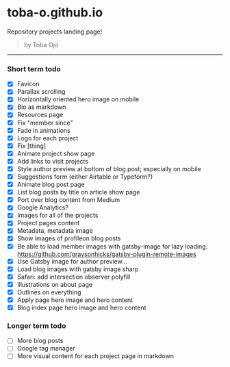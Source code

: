 # toba-o.github.io
Repository projects landing page!
>by Toba Ojo
---

### Short term todo

- [x] Favicon
- [x] Parallax scrolling
- [x] Horizontally oriented hero image on mobile
- [x] Bio as markdown
- [x] Resources page
- [x] Fix "member since"
- [x] Fade in animations
- [x] Logo for each project
- [x] Fix [thing]
- [x] Animate project show page
- [x] Add links to visit projects
- [x] Style author preview at bottom of blog post; especially on mobile
- [x] Suggestions form (either Airtable or Typeform?)
- [x] Animate blog post page
- [x] List blog posts by title on article show page
- [x] Port over blog content from Medium
- [x] Google Analytics?
- [x] Images for all of the projects
- [x] Project pages content
- [x] Metadata, metadata image
- [x] Show images of profileon blog posts
- [x] Be able to load member images with gatsby-image for lazy loading: https://github.com/graysonhicks/gatsby-plugin-remote-images
- [x] Use Gatsby image for author preview...
- [x] Load blog images with gatsby image sharp
- [x] Safari: add intersection observer polyfill
- [x] Illustrations on about page
- [x] Outlines on everything
- [x] Apply page hero image and hero content
- [x] Blog index page hero image and hero content

### Longer term todo

- [ ] More blog posts
- [ ] Google tag manager
- [ ] More visual content for each project page in markdown
